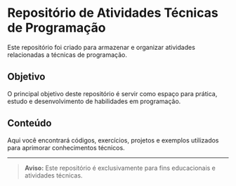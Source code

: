 # Repositório de Atividades Técnicas de Programação

Este repositório foi criado para armazenar e organizar atividades relacionadas a técnicas de programação.

## Objetivo

O principal objetivo deste repositório é servir como espaço para prática, estudo e desenvolvimento de habilidades em programação.

## Conteúdo

Aqui você encontrará códigos, exercícios, projetos e exemplos utilizados para aprimorar conhecimentos técnicos.

---

> **Aviso:** Este repositório é exclusivamente para fins educacionais e atividades técnicas.
